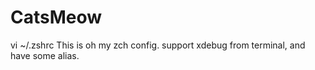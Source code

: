 # CatsMeow

vi ~/.zshrc
This is oh my zch config. support xdebug from terminal, and have some alias. 
